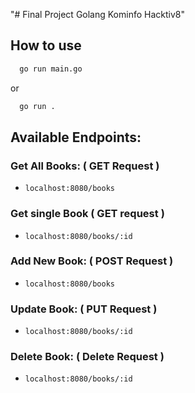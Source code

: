 "# Final Project Golang Kominfo Hacktiv8" 

## How to use

```sh
  go run main.go
  ```

  or

```sh
  go run .
  ```

## Available Endpoints:

### Get All Books: ( GET Request )
* `localhost:8080/books`

### Get single Book ( GET request )
* `localhost:8080/books/:id`

### Add New Book: ( POST Request )
* `localhost:8080/books`

### Update Book: ( PUT Request )
* `localhost:8080/books/:id`

### Delete Book: ( Delete Request )
* `localhost:8080/books/:id`

